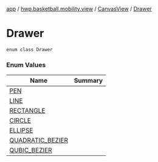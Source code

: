 [app](../../../index.md) / [hwp.basketball.mobility.view](../../index.md) / [CanvasView](../index.md) / [Drawer](.)

# Drawer

`enum class Drawer`

### Enum Values

| Name | Summary |
|---|---|
| [PEN](-p-e-n.md) |  |
| [LINE](-l-i-n-e.md) |  |
| [RECTANGLE](-r-e-c-t-a-n-g-l-e.md) |  |
| [CIRCLE](-c-i-r-c-l-e.md) |  |
| [ELLIPSE](-e-l-l-i-p-s-e.md) |  |
| [QUADRATIC_BEZIER](-q-u-a-d-r-a-t-i-c_-b-e-z-i-e-r.md) |  |
| [QUBIC_BEZIER](-q-u-b-i-c_-b-e-z-i-e-r.md) |  |
